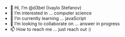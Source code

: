 - 👋 Hi, I’m @d3bel (Ivaylo Stefanov)
- 👀 I’m interested in ... computer science
- 🌱 I’m currently learning ... javaScript
- 💞️ I’m looking to collaborate on ... answer in progress
- 📫 How to reach me ... just reach out :)

<!---
d3bel/d3bel is a ✨ special ✨ repository because its `README.md` (this file) appears on your GitHub profile.
You can click the Preview link to take a look at your changes.
--->

